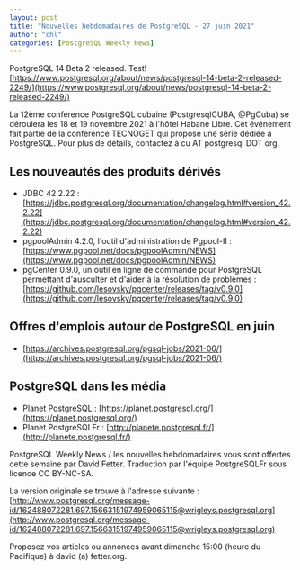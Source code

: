 ```yaml
---
layout: post
title: "Nouvelles hebdomadaires de PostgreSQL - 27 juin 2021"
author: "chl"
categories: [PostgreSQL Weekly News]
---
```


PostgreSQL 14 Beta 2 released.
Test! [https://www.postgresql.org/about/news/postgresql-14-beta-2-released-2249/](https://www.postgresql.org/about/news/postgresql-14-beta-2-released-2249/)

La 12ème conférence PostgreSQL cubaine (PostgresqlCUBA, @PgCuba) se déroulera les 18 et 19
novembre 2021 à l'hôtel Habane Libre. Cet événement fait partie de la conférence TECNOGET qui
propose une série dédiée à PostgreSQL. Pour plus de détails, contactez à cu AT postgresql DOT org.

## Les nouveautés des produits dérivés

- JDBC 42.2.22 :
  [https://jdbc.postgresql.org/documentation/changelog.html#version_42.2.22](https://jdbc.postgresql.org/documentation/changelog.html#version_42.2.22)
- pgpoolAdmin 4.2.0, l'outil d'administration de Pgpool-II :
  [https://www.pgpool.net/docs/pgpoolAdmin/NEWS](https://www.pgpool.net/docs/pgpoolAdmin/NEWS)
- pgCenter 0.9.0, un outil en ligne de commande pour PostgreSQL permettant d'ausculter et d'aider à la résolution de problèmes :
  [https://github.com/lesovsky/pgcenter/releases/tag/v0.9.0](https://github.com/lesovsky/pgcenter/releases/tag/v0.9.0)

<!--more-->

## Offres d'emplois autour de PostgreSQL en juin

- [https://archives.postgresql.org/pgsql-jobs/2021-06/](https://archives.postgresql.org/pgsql-jobs/2021-06/)

## PostgreSQL dans les média

- Planet PostgreSQL : [https://planet.postgresql.org/](https://planet.postgresql.org/)
- Planet PostgreSQLFr : [http://planete.postgresql.fr/](http://planete.postgresql.fr/)

PostgreSQL Weekly News / les nouvelles hebdomadaires vous sont offertes cette semaine par David Fetter. Traduction par l'équipe PostgreSQLFr sous licence CC BY-NC-SA.


La version originale se trouve à l'adresse suivante :
[http://www.postgresql.org/message-id/162488072281.697.15663151974959065115@wrigleys.postgresql.org](http://www.postgresql.org/message-id/162488072281.697.15663151974959065115@wrigleys.postgresql.org)

Proposez vos articles ou annonces avant dimanche 15:00 (heure du Pacifique) à david (a) fetter.org.

